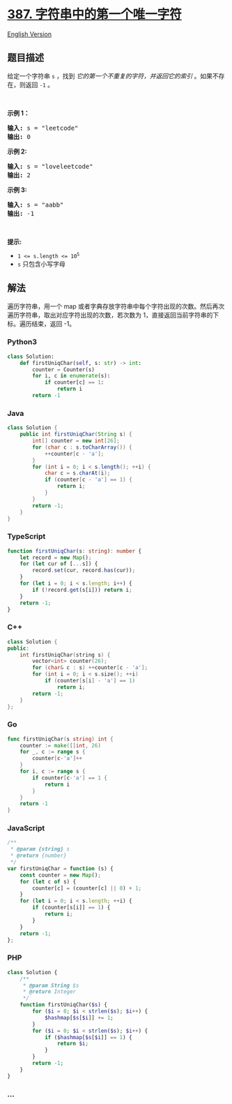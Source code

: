 # [387. 字符串中的第一个唯一字符](https://leetcode.cn/problems/first-unique-character-in-a-string)

[English Version](/solution/0300-0399/0387.First%20Unique%20Character%20in%20a%20String/README_EN.md)

## 题目描述

<!-- 这里写题目描述 -->

<p>给定一个字符串&nbsp;<code>s</code>&nbsp;，找到 <em>它的第一个不重复的字符，并返回它的索引</em> 。如果不存在，则返回 <code>-1</code>&nbsp;。</p>

<p>&nbsp;</p>

<p><strong>示例 1：</strong></p>

<pre>
<strong>输入:</strong> s = "leetcode"
<strong>输出:</strong> 0
</pre>

<p><strong>示例 2:</strong></p>

<pre>
<strong>输入:</strong> s = "loveleetcode"
<strong>输出:</strong> 2
</pre>

<p><strong>示例 3:</strong></p>

<pre>
<strong>输入:</strong> s = "aabb"
<strong>输出:</strong> -1
</pre>

<p>&nbsp;</p>

<p><strong>提示:</strong></p>

<ul>
	<li><code>1 &lt;= s.length &lt;= 10<sup>5</sup></code></li>
	<li><code>s</code>&nbsp;只包含小写字母</li>
</ul>

## 解法

<!-- 这里可写通用的实现逻辑 -->

遍历字符串，用一个 map 或者字典存放字符串中每个字符出现的次数。然后再次遍历字符串，取出对应字符出现的次数，若次数为 1，直接返回当前字符串的下标。遍历结束，返回 -1。

<!-- tabs:start -->

### **Python3**

<!-- 这里可写当前语言的特殊实现逻辑 -->

```python
class Solution:
    def firstUniqChar(self, s: str) -> int:
        counter = Counter(s)
        for i, c in enumerate(s):
            if counter[c] == 1:
                return i
        return -1
```

### **Java**

<!-- 这里可写当前语言的特殊实现逻辑 -->

```java
class Solution {
    public int firstUniqChar(String s) {
        int[] counter = new int[26];
        for (char c : s.toCharArray()) {
            ++counter[c - 'a'];
        }
        for (int i = 0; i < s.length(); ++i) {
            char c = s.charAt(i);
            if (counter[c - 'a'] == 1) {
                return i;
            }
        }
        return -1;
    }
}
```

### **TypeScript**

```ts
function firstUniqChar(s: string): number {
    let record = new Map();
    for (let cur of [...s]) {
        record.set(cur, record.has(cur));
    }
    for (let i = 0; i < s.length; i++) {
        if (!record.get(s[i])) return i;
    }
    return -1;
}
```

### **C++**

```cpp
class Solution {
public:
    int firstUniqChar(string s) {
        vector<int> counter(26);
        for (char& c : s) ++counter[c - 'a'];
        for (int i = 0; i < s.size(); ++i)
            if (counter[s[i] - 'a'] == 1)
                return i;
        return -1;
    }
};
```

### **Go**

```go
func firstUniqChar(s string) int {
	counter := make([]int, 26)
	for _, c := range s {
		counter[c-'a']++
	}
	for i, c := range s {
		if counter[c-'a'] == 1 {
			return i
		}
	}
	return -1
}
```

### **JavaScript**

```js
/**
 * @param {string} s
 * @return {number}
 */
var firstUniqChar = function (s) {
    const counter = new Map();
    for (let c of s) {
        counter[c] = (counter[c] || 0) + 1;
    }
    for (let i = 0; i < s.length; ++i) {
        if (counter[s[i]] == 1) {
            return i;
        }
    }
    return -1;
};
```

### **PHP**

```php
class Solution {
    /**
     * @param String $s
     * @return Integer
     */
    function firstUniqChar($s) {
        for ($i = 0; $i < strlen($s); $i++) {
            $hashmap[$s[$i]] += 1;
        }
        for ($i = 0; $i < strlen($s); $i++) {
            if ($hashmap[$s[$i]] == 1) {
                return $i;
            }
        }
        return -1;
    }
}
``` 

### **...**

```

```

<!-- tabs:end -->
